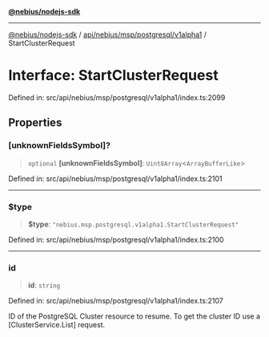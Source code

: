 [**@nebius/nodejs-sdk**](../../../../../../README.md)

***

[@nebius/nodejs-sdk](../../../../../../README.md) / [api/nebius/msp/postgresql/v1alpha1](../README.md) / StartClusterRequest

# Interface: StartClusterRequest

Defined in: src/api/nebius/msp/postgresql/v1alpha1/index.ts:2099

## Properties

### \[unknownFieldsSymbol\]?

> `optional` **\[unknownFieldsSymbol\]**: `Uint8Array`\<`ArrayBufferLike`\>

Defined in: src/api/nebius/msp/postgresql/v1alpha1/index.ts:2101

***

### $type

> **$type**: `"nebius.msp.postgresql.v1alpha1.StartClusterRequest"`

Defined in: src/api/nebius/msp/postgresql/v1alpha1/index.ts:2100

***

### id

> **id**: `string`

Defined in: src/api/nebius/msp/postgresql/v1alpha1/index.ts:2107

ID of the PostgreSQL Cluster resource to resume.
 To get the cluster ID use a [ClusterService.List] request.

